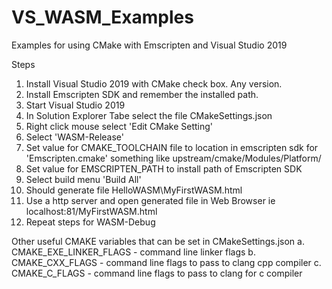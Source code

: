 # VS_WASM_Examples
 Examples for using CMake with Emscripten and Visual Studio 2019
 
 Steps
 1.  Install Visual Studio 2019 with CMake check box.  Any version.
 2.  Install Emscripten SDK and remember the installed path.
 3.  Start Visual Studio 2019
 4.  In Solution Explorer Tabe select the file CMakeSettings.json
 5.  Right click mouse select 'Edit CMake Setting'
 6.  Select 'WASM-Release'  
 7.  Set value for CMAKE_TOOLCHAIN file to location in emscripten sdk for 'Emscripten.cmake' something like upstream/cmake/Modules/Platform/
 8.  Set value for EMSCRIPTEN_PATH to install path of Emscripten SDK
 9.  Select build menu 'Build All'
 10.  Should generate file HelloWASM\MyFirstWASM.html
 11.  Use a http server and open generated file in Web Browser ie localhost:81/MyFirstWASM.html
 12.  Repeat steps for WASM-Debug
 
Other useful CMAKE variables that can be set in CMakeSettings.json
a.  CMAKE_EXE_LINKER_FLAGS - command line linker flags
b.  CMAKE_CXX_FLAGS  - command line flags to pass to clang cpp compiler
c.  CMAKE_C_FLAGS - command line flags to pass to clang for c compiler